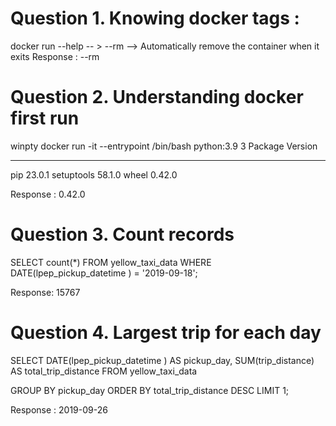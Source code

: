 # Question 1. Knowing docker tags : 
docker run --help -- > --rm -->  Automatically remove the container when it exits
Response : --rm

# Question 2. Understanding docker first run
winpty docker run -it --entrypoint /bin/bash python:3.9
3 
Package    Version
---------- -------
pip        23.0.1
setuptools 58.1.0
wheel      0.42.0

Response : 0.42.0

# Question 3. Count records
SELECT count(*)
FROM yellow_taxi_data
WHERE DATE(lpep_pickup_datetime ) = '2019-09-18';

Response: 15767

# Question 4. Largest trip for each day
SELECT 
    DATE(lpep_pickup_datetime ) AS pickup_day,
    SUM(trip_distance) AS total_trip_distance
FROM 
    yellow_taxi_data

GROUP BY 
    pickup_day
ORDER BY 
    total_trip_distance DESC
LIMIT 1;

Response : 2019-09-26
